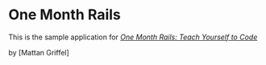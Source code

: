 # One Month Rails

This is the sample application for
[*One Month Rails: Teach Yourself to Code*](http://onemonthrails.com)

by [Mattan Griffel]